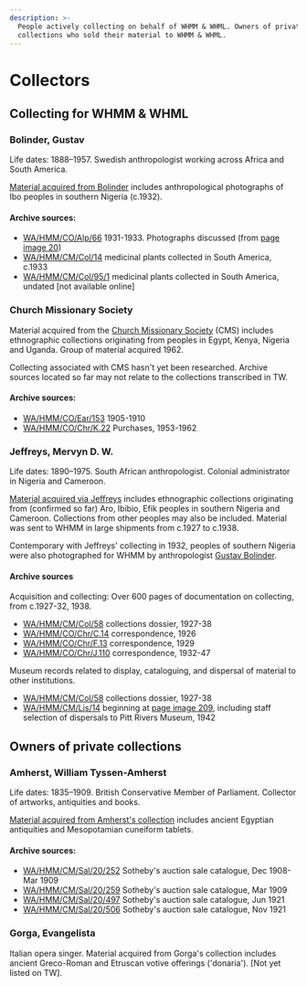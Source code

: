```yaml
---
description: >-
  People actively collecting on behalf of WHMM & WHML. Owners of private
  collections who sold their material to WHMM & WHML.
---
```


# Collectors

## Collecting for WHMM & WHML

### Bolinder, Gustav

Life dates: 1888–1957. Swedish anthropologist working across Africa and South America.

[Material acquired from Bolinder](https://wellcome.quickbase.com/db/bqqgfjb3t?a=q&qid=12) includes anthropological photographs of Ibo peoples in southern Nigeria \(c.1932\).

#### Archive sources:

* [WA/HMM/CO/Alp/66](https://wellcomecollection.org/works/yyhgw8md)  1931-1933. Photographs discussed \(from [page image 20](https://wellcomecollection.org/works/yyhgw8md/items?canvas=20&langCode=false)\)
* [WA/HMM/CM/Col/14](https://wellcomecollection.org/works/exys6ufe)  medicinal plants collected in South America, c.1933
* [WA/HMM/CM/Col/95/1](https://wellcomecollection.org/works/zz6kjvcm)  medicinal plants collected in South America, undated \[not available online\]

### Church Missionary Society

Material acquired from the [Church Missionary Society](https://wellcome.quickbase.com/db/bqhbm5y5u?a=q&qid=55) \(CMS\) includes ethnographic collections originating from peoples in Egypt, Kenya, Nigeria and Uganda. Group of material acquired 1962.

Collecting associated with CMS hasn't yet been researched. Archive sources located so far may not relate to the collections transcribed in TW.

#### Archive sources:

* [WA/HMM/CO/Ear/153](https://wellcomecollection.org/works/dndhap59)  1905-1910  
* [WA/HMM/CO/Chr/K.22](https://wellcomecollection.org/works/wqhcs3da)  Purchases, 1953-1962



### Jeffreys, Mervyn D. W.

Life dates: 1890–1975. South African anthropologist. Colonial administrator in Nigeria and Cameroon.

[Material acquired via Jeffreys](https://wellcome.quickbase.com/db/bqhbm5y5u?a=q&qid=52) includes ethnographic collections originating from \(confirmed so far\) Aro, Ibibio, Efik peoples in southern Nigeria and Cameroon. Collections from other peoples may also be included. Material was sent to WHMM in large shipments from c.1927 to c.1938.

Contemporary with Jeffreys' collecting in 1932, peoples of southern Nigeria were also photographed for WHMM by anthropologist [Gustav Bolinder](collectors.md#bolinder-gustav).

#### Archive sources

Acquisition and collecting: Over 600 pages of documentation on collecting, from c.1927-32, 1938.

* [WA/HMM/CM/Col/58](https://wellcomecollection.org/works/mb2re2g4)  collections dossier, 1927-38
* [WA/HMM/CO/Chr/C.14](https://wellcomecollection.org/works/wnjaecbf)  correspondence, 1926
* [WA/HMM/CO/Chr/F.13](https://wellcomecollection.org/works/ecwy4rqa)  correspondence, 1929
* [WA/HMM/CO/Chr/J.110](https://wellcomecollection.org/works/h9xab2nx)  correspondence, 1932-47

Museum records related to display, cataloguing, and dispersal of material to other institutions.

* [WA/HMM/CM/Col/58](https://wellcomecollection.org/works/mb2re2g4)  collections dossier, 1927-38
* [WA/HMM/CM/Lis/14](https://wellcomecollection.org/works/hq8gsn94)  beginning at [page image 209](https://wellcomecollection.org/works/hq8gsn94/items?canvas=209&langCode=false), including staff selection of dispersals to Pitt Rivers Museum, 1942

## Owners of private collections

### Amherst, William Tyssen-Amherst

Life dates: 1835–1909. British Conservative Member of Parliament. Collector of artworks, antiquities and books.

[Material acquired from Amherst's collection](https://wellcome.quickbase.com/db/bqhbm5y5u?a=q&qid=58) includes ancient Egyptian antiquities and Mesopotamian cuneiform tablets.

#### Archive sources:

* [WA/HMM/CM/Sal/20/252](https://wellcomecollection.org/works/npepnjnf)  Sotheby's auction sale catalogue, Dec 1908-Mar 1909
* [WA/HMM/CM/Sal/20/259](https://wellcomecollection.org/works/n5pb93xs)  Sotheby's auction sale catalogue, Mar 1909
* [WA/HMM/CM/Sal/20/497](https://wellcomecollection.org/works/mp3w6ynu)  Sotheby's auction sale catalogue, Jun 1921
* [WA/HMM/CM/Sal/20/506](https://wellcomecollection.org/works/d9sehdjy)  Sotheby's auction sale catalogue, Nov 1921

### Gorga, Evangelista

Italian opera singer. Material acquired from Gorga's collection includes ancient Greco-Roman and Etruscan votive offerings \('donaria'\). \[Not yet listed on TW\].

